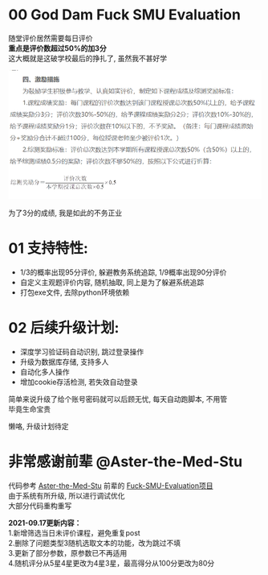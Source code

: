 <!--
 * @File: 
 * @Project: 
 * @Author: zzy
 * @mail: elliot.bia.8989@outlook.com
 * @github: https://github.com/elliot-bia
 * @Date: 2019-10-17 10:55:22
 * @LastEditors: zzy
 * @LastEditTime: 2019-10-23 16:28:59
 -->
# 00 God Dam Fuck SMU Evaluation
随堂评价居然需要每日评价  
**重点是评价数超过50%的加3分**  
这大概就是这破学校最后的挣扎了, 虽然我不甚好学

![看图](./png.png)


为了3分的成绩, 我是如此的不务正业

# 01 支持特性:  
- 1/3的概率出现95分评价, 躲避教务系统追踪, 1/9概率出现90分评价
- 自定义主观题评价内容, 随机抽取, 同上是为了躲避系统追踪
- 打包exe文件, 去除python环境依赖

# 02 后续升级计划:  
- 深度学习验证码自动识别, 跳过登录操作
- 升级为数据库存储, 支持多人
- 自动化多人操作
- 增加cookie存活检测, 若失效自动登录

简单来说升级了给个账号密码就可以后顾无忧, 每天自动跑脚本, 不用管  
毕竟生命宝贵

懒咯, 升级计划待定




# 非常感谢前辈 @Aster-the-Med-Stu
代码参考 [Aster-the-Med-Stu](https://github.com/Aster-the-Med-Stu) 前辈的 [Fuck-SMU-Evaluation项目](https://github.com/Aster-the-Med-Stu/Fuck-SMU-Evaluation)  
由于系统有所升级, 所以进行调试优化  
大部分代码重构重写



__2021-09.17更新内容：__  
1.新增筛选当日未评价课程，避免重复post  
2.删除了问题类型3随机选取文本的功能，改为跳过不填  
3.更新了部分参数，原参数已不再适用  
4.随机评分从5星4星更改为4星3星，最高得分从100分更改为80分  



